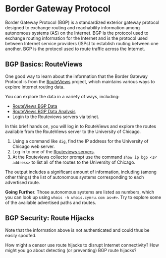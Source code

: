 # Border Gateway Protocol

Border Gateway Protocol (BGP) is a standardized exterior gateway protocol
designed to exchange routing and reachability information among autonomous
systems (AS) on the Internet. BGP is the protocol used to exchange routing
information for the Internet and is the protocol used between Internet service
providers (ISPs) to establish routing between one another. BGP is the protocol
used to route traffic across the Internet.

## BGP Basics: RouteViews

One good way to learn about the information that the Border Gateway Protocol
is from the [RouteViews](https://routeviews.org/) project, which maintains
various ways to explore Internet routing data.

You can explore the data in a variety of ways, including:
- [RouteViews BGP Data](https://www.routeviews.org/bgpdata/)
- [RouteViews BGP Data
   Analysis](https://www.routeviews.org/bgpdata/analysis.html)
- Login to the Routeviews servers via telnet.

In this brief hands on, you will log in to RouteViews and explore the routes
available from the RouteViews server to the University of Chicago.

1. Using a command like `dig`, find the IP address for the University of Chicago web server.
2. Log in to one of the [Routeviews
   servers](https://www.routeviews.org/routeviews/index.php/collectors/).
3. At the Routeviews collector prompt use the command `show ip bgp <IP
   address>` to list all of the routes to the University of Chicago.
   
The output includes a significant amount of information, including (among
other things) the list of autonomous systems corresponding to each advertised
route.  

**Going Further.** Those autonomous systems are listed as numbers, which you can look up
using `whois -h whois.cymru.com as<#>`.  Try to explore some of the available
advertised paths and routes.

## BGP Security: Route Hijacks

Note that the information above is not authenticated and could thus be easily
spoofed. 

How might a censor use route hijacks to disrupt Internet connectivity?
How might you go about detecting (or preventing) BGP route hijacks?

